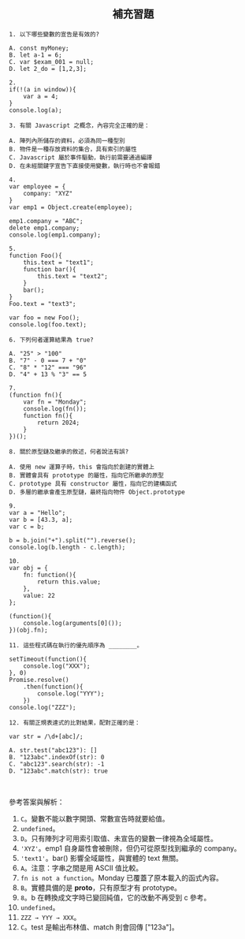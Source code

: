 <h2 align="center">補充習題</h2>

```
1. 以下哪些變數的宣告是有效的?

A. const myMoney;
B. let a-1 = 6;
C. var $exam_001 = null;
D. let 2_do = [1,2,3];
```
```
2.
if(!(a in window)){
    var a = 4;
}
console.log(a);
```
```
3. 有關 Javascript 之概念，內容完全正確的是：

A. 陣列內所儲存的資料，必須為同一種型別
B. 物件是一種存放資料的集合，具有索引的屬性
C. Javascript 屬於事件驅動，執行前需要通過編譯
D. 在未經關鍵字宣告下直接使用變數，執行時也不會報錯
```
```
4.
var employee = {
    company: "XYZ"
}
var emp1 = Object.create(employee);

emp1.company = "ABC";
delete emp1.company;
console.log(emp1.company);
```
```
5.
function Foo(){
    this.text = "text1";
    function bar(){
        this.text = "text2";
    }
    bar();
}
Foo.text = "text3";

var foo = new Foo();
console.log(foo.text);
```
```
6. 下列何者運算結果為 true?

A. "25" > "100"
B. "7" - 0 === 7 + "0"
C. "8" * "12" === "96"
D. "4" + 13 % "3" == 5
```
```
7.
(function fn(){
    var fn = "Monday";
    console.log(fn());
    function fn(){
        return 2024;
    }
})();
```
```
8. 關於原型鏈及繼承的敘述，何者說法有誤?

A. 使用 new 運算子時，this 會指向於創建的實體上
B. 實體會具有 prototype 的屬性，指向它所繼承的原型
C. prototype 具有 constructor 屬性，指向它的建構函式
D. 多層的繼承會產生原型鏈，最終指向物件 Object.prototype
```
```
9.
var a = "Hello";
var b = [43.3, a];
var c = b;

b = b.join("+").split("").reverse();
console.log(b.length - c.length);
```
```
10.
var obj = {
    fn: function(){
        return this.value;
    },
    value: 22
};

(function(){
    console.log(arguments[0]());
})(obj.fn);
```
```
11. 這些程式碼在執行的優先順序為 ________。

setTimeout(function(){
    console.log("XXX");
}, 0)
Promise.resolve()
    .then(function(){
        console.log("YYY");
    })
console.log("ZZZ");
```
```
12. 有關正規表達式的比對結果，配對正確的是：

var str = /\d+[abc]/;

A. str.test("abc123"): []
B. "123abc".indexOf(str): 0
C. "abc123".search(str): -1
D. "123abc".match(str): true
```
<br>

參考答案與解析：
1. `C`。變數不能以數字開頭、常數宣告時就要給值。
2. `undefined`。
3. `D`。只有陣列才可用索引取值、未宣告的變數一律視為全域屬性。
4. `'XYZ'`。emp1 自身屬性會被刪除，但仍可從原型找到繼承的 company。
5. `'text1'`。bar() 影響全域屬性，與實體的 text 無關。
6. `A`。注意：字串之間是用 ASCII 值比較。
7. `fn is not a function`。Monday 已覆蓋了原本載入的函式內容。
8. `B`。實體具備的是 __proto__，只有原型才有 prototype。
9. `8`。b 在轉換成文字時已變回純值，它的改動不再受到 c 參考。
10. `undefined`。
11. `ZZZ → YYY → XXX`。
12. `C`。test 是輸出布林值、match 則會回傳 ["123a"]。
